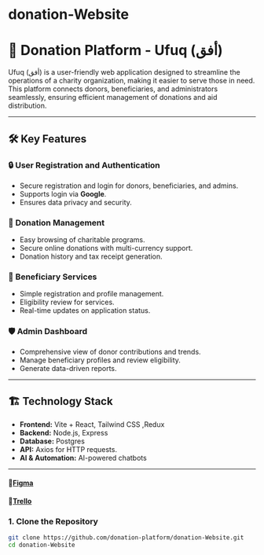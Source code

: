 # donation-Website

# 🌟 Donation Platform - Ufuq (أفق)
Ufuq (أفق) is a user-friendly web application designed to streamline the operations of a charity organization, making it easier to serve those in need. This platform connects donors, beneficiaries, and administrators seamlessly, ensuring efficient management of donations and aid distribution.

---

## 🛠 Key Features

### 🔒 User Registration and Authentication
- Secure registration and login for donors, beneficiaries, and admins.  
- Supports login via **Google**.  
- Ensures data privacy and security.  

### 💸 Donation Management
- Easy browsing of charitable programs.  
- Secure online donations with multi-currency support.  
- Donation history and tax receipt generation.  

### 🎯 Beneficiary Services
- Simple registration and profile management.  
- Eligibility review for services.  
- Real-time updates on application status.   

### 🛡️ Admin Dashboard
- Comprehensive view of donor contributions and trends.  
- Manage beneficiary profiles and review eligibility.  
- Generate data-driven reports.

---

## 🏗️ Technology Stack

- **Frontend:** Vite + React, Tailwind CSS ,Redux
- **Backend:** Node.js, Express  
- **Database:** Postgres    
- **API:** Axios for HTTP requests.  
- **AI & Automation:** AI-powered chatbots  

---
#### 📎[Figma](https://www.figma.com/design/uXMdaIwcNZBmUir9z7Th4m/Charity---project?node-id=0-1&t=nRmRyGSCGIiVKB0F-1)
#### 📎[Trello](https://trello.com/b/AkxNA7on/charity-project)

### 1. Clone the Repository
```bash
git clone https://github.com/donation-platform/donation-Website.git
cd donation-Website

